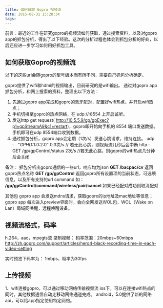 ```yaml
---
title: 如何获取 Gopro 视频流
date: 2015-08-31 15:28:34
tags:
---
```


前言：最近的工作在研究gopro的视频流如何获取，通过搜索资料，以及对gopro app的抓包分析，得出了以下经验。这次的分析过程也体会到抓包分析的好处，以后还应进一步学习如何用好抓包工具。
<!--more-->

## 如何获取Gopro的视频流

以下的这些url会随gopro的型号版本而有所不同，需要自己抓包分析确定。

gopro提供了wifi和hdmi的视频输出，目前研究的是wifi输出。
通过对gopro app抓包分析，和网上搜索的资料，整理出以下方法：
1. 先通过gopro app完成和gopro的蓝牙配对，配置好wifi热点，并开启wifi热点；
2. 手机切换至gopro的热点网络，在 udp://:8554 上开启监听。
3. 发送http get request( http://10.5.5.9/gp/gpExec?p1=gpStreamA9&c1=restart)，gopro即开始向手机的 8554 端口发送数据。手机即可在udp 8554端口收到数据。
4. 通过抓包分析，gopro app会定期（1次/s）发送心跳请求，维持连接。
udp :　"_GPHD_:1:0:2:0"  0.3次/s  // 若无此心跳，则视频流几秒后会中断
http : GET /gp/gpControl/status   2次/s  //若无此心跳，则gopro的wifi热点几分钟后会关闭

备注：
抓包分析出gopro通信的一些url，响应均为json
**GET /bacpac/cv** 返回gopro热点名称
**GET /gp/gpControl** 返回gopro所有设置项的当前状态，可选项信息，以及所有支持的url command
如： **/gp/gpControl/command/wireless/pair/cancel** 如果已经配对成功则取消配对

其他包
gopro app 会发送mdns请求，获取gopro的ip地址及mac地址等信息；
gopro app 每次进入preview界面时，会向全网发送WOL包，WOL（Wake on Lan）局域网唤醒，远程唤醒设备。

## 视频流格式，码率
h.264，aac，mpegts流
录制视频：
码率范围：20mbps~60mbps 
http://zh.gopro.com/support/articles/hero4-black-recording-time-in-each-video-setting

实时预览下码率为： 
1mbps，帧率为30fps

## 上传视频
1、wifi连接gopro，可以通过移动网络传输视频流
ios下，可以在连接wifi热点的同时，其他数据通信自动走移动网络通道完成。
android，5.0提供了新的网络api，可以给app指定使用特定网络。

















